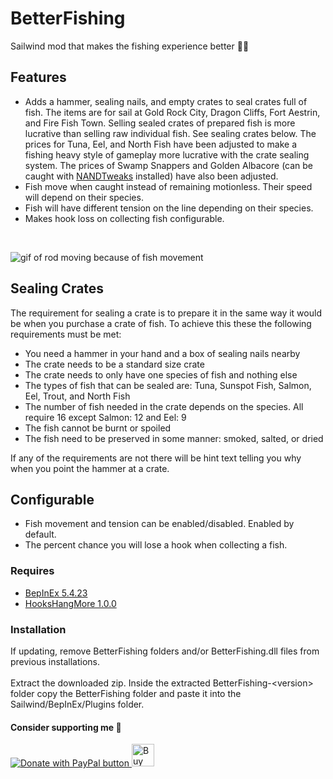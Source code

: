 # BetterFishing

Sailwind mod that makes the fishing experience better 🎣😎

## Features

* Adds a hammer, sealing nails, and empty crates to seal crates full of fish. The items are for sail at Gold Rock City, Dragon Cliffs, Fort Aestrin, and Fire Fish Town. Selling sealed crates of prepared fish is more lucrative than selling raw individual fish. See sealing crates below. The prices for Tuna, Eel, and North Fish have been adjusted to make a fishing heavy style of gameplay more lucrative with the crate sealing system. The prices of Swamp Snappers and Golden Albacore (can be caught with [NANDTweaks](https://github.com/NANDbrew/NANDTweaks) installed) have also been adjusted.
* Fish move when caught instead of remaining motionless. Their speed will depend on their species. 
* Fish will have different tension on the line depending on their species.
* Makes hook loss on collecting fish configurable. 

<br>

![gif of rod moving because of fish movement](https://github.com/bryon82/SailwindBetterFishing/blob/main/Screenshots/fishMovement.gif)

## Sealing Crates

The requirement for sealing a crate is to prepare it in the same way it would be when you purchase a crate of fish. To achieve this these the following requirements must be met:
* You need a hammer in your hand and a box of sealing nails nearby
* The crate needs to be a standard size crate
* The crate needs to only have one species of fish and nothing else
* The types of fish that can be sealed are: Tuna, Sunspot Fish, Salmon, Eel, Trout, and North Fish
* The number of fish needed in the crate depends on the species. All require 16 except Salmon: 12 and Eel: 9 
* The fish cannot be burnt or spoiled
* The fish need to be preserved in some manner: smoked, salted, or dried  

If any of the requirements are not there will be hint text telling you why when you point the hammer at a crate. 

## Configurable

* Fish movement and tension can be enabled/disabled. Enabled by default.
* The percent chance you will lose a hook when collecting a fish.

### Requires

* [BepInEx 5.4.23](https://github.com/BepInEx/BepInEx/releases)
* [HooksHangMore 1.0.0](https://github.com/bryon82/SailwindHooksHangMore/releases/latest)

### Installation

If updating, remove BetterFishing folders and/or BetterFishing.dll files from previous installations.  
<br>
Extract the downloaded zip. Inside the extracted BetterFishing-\<version\> folder copy the BetterFishing folder and paste it into the Sailwind/BepInEx/Plugins folder.  

#### Consider supporting me 🤗

<a href='https://www.paypal.com/donate/?business=WKY25BB3TSH6E&no_recurring=0&item_name=Thank+you+for+your+support%21+I%27m+glad+you+are+enjoying+my+mods%21&currency_code=USD' target='_blank'><img src="https://www.paypalobjects.com/en_US/i/btn/btn_donate_LG.gif" border="0" alt="Donate with PayPal button" />
<a href='https://ko-fi.com/S6S11DDLMC' target='_blank'><img height='36' style='border:0px;height:36px;' src='https://storage.ko-fi.com/cdn/kofi6.png?v=6' border='0' alt='Buy Me a Coffee at ko-fi.com' /></a>